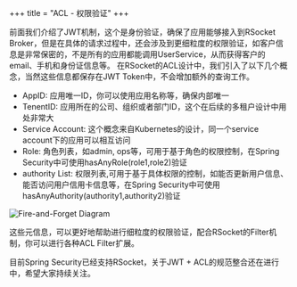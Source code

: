 +++
title = "ACL - 权限验证"
+++

前面我们介绍了JWT机制，这个是身份验证，确保了应用能够接入到RSocket Broker，但是在具体的请求过程中，还会涉及到更细粒度的权限验证，如客户信息是非常保密的，不是所有的应用都能调用UserService，从而获得客户的email、手机和身份证信息等。
在RSocket的ACL设计中，我们引入了以下几个概念，当然这些信息都保存在JWT Token中，不会增加额外的查询工作。

* AppID: 应用唯一ID，你可以使用应用名称等，确保内部唯一
* TenentID: 应用所在的公司、组织或者部门ID，这个在后续的多租户设计中用处非常大
* Service Account: 这个概念来自Kubernetes的设计，同一个service account下的应用可以相互访问
* Role: 角色列表，如admin, ops等，可用于基于角色的权限控制，在Spring Security中可使用hasAnyRole(role1,role2)验证
* authority List: 权限列表,可用于基于具体权限的控制，如能否更新用户信息、能否访问用户信用卡信息等，在Spring Security中可使用hasAnyAuthority(authority1,authority2)验证

![Fire-and-Forget Diagram](/images/security/acl.png)

这些元信息，可以更好地帮助进行细粒度的权限验证，配合RSocket的Filter机制，你可以进行各种ACL Filter扩展。

目前Spring Security已经支持RSocket，关于JWT + ACL的规范整合还在进行中，希望大家持续关注。
